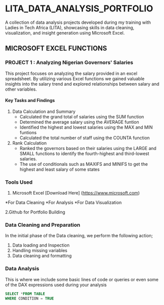 # LITA_DATA_ANALYSIS_PORTFOLIO
A collection of data analysis projects developed during my training with Ladies in Tech Africa (LITA), showcasing skills in data cleaning, visualization, and insight generation using Microsoft Excel.

## MICROSOFT EXCEL FUNCTIONS

### PROJECT 1 : Analyzing Nigerian Governors' Salaries
This project focuses on analyzing the salary provided in an excel spreadsheet. By utilizing various Excel functions we gained valuable insights into the salary trend and explored relationships between salary and other variables.

#### Key Tasks and Findings
1. Data Calculation and Summary
   * Calculated the grand total of salaries using the SUM function
   * Determined the average salary using the AVERAGE funtion
   * Identified the highest and lowest salaries using the MAX and MIN funtions
   * Calculated the total number of staff using the COUNTA function
2. Rank Calculation
   * Ranked the governors based on their salaries using the LARGE and SMALL functions to identify the fourth-highest and third-lowest salaries.
   * The use of conditionals such as MAXIFS and MINIFS to get the highest and least salary of some states

### Tools Used
1. Microsoft Excel [Download Here] (https://www.microsoft.com)

 *For Data Cleaning
 *For Analysis
 *For Data Visualization
 
2.Github for Portfolio Building

### Data Cleaning and Preparation
In the initial phase of the Data cleaning, we perform the following action;
1. Data loading and Inspection
2. Handling missing variables
3. Data cleaning and formatting

### Data Analysis
This is where we include some basic lines of code or queries or even some of the DAX expressions used during your analysis

```SQL
SELECT *FROM TABLE
WHERE CONDITION = TRUE
```
